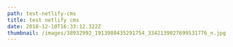 ```yaml
---
path: test-netlify-cms
title: test netlify cms
date: 2018-12-10T16:33:12.322Z
thumbnail: /images/38932992_1913980435291754_3342139027699531776_n.jpg
---
```


